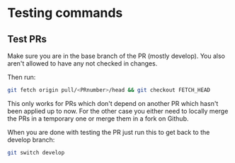 # Testing commands

## Test PRs

Make sure you are in the base branch of the PR (mostly develop).
You also aren't allowed to have any not checked in changes.

Then run:

```bash
git fetch origin pull/<PRnumber>/head && git checkout FETCH_HEAD
```

This only works for PRs which don't depend on another PR which hasn't been applied up to now.
For the other case you either need to locally merge the PRs in a temporary one or merge them in a fork on Github.

When you are done with testing the PR just run this to get back to the develop branch:

```bash
git switch develop
```
